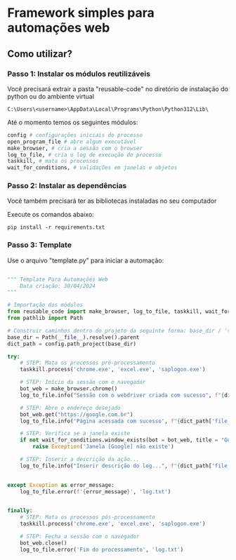 # Framework simples para automações web

## Como utilizar?

### Passo 1: Instalar os módulos reutilizáveis 

Você precisará extrair a pasta "reusable-code" no diretório de instalação do python ou do ambiente virtual
```
C:\Users\<username>\AppData\Local\Programs\Python\Python312\Lib\
```

Até o momento temos os seguintes módulos:

```python
config # configurações iniciais do processo
open_program_file # abre algum executável  
make_browser, # cria a sessão com o browser
log_to_file, # cria o log de execução do processo
taskkill, # mata os processos
wait_for_conditions, # validações em janelas e objetos
```


### Passo 2: Instalar as dependências
Você também precisará ter as bibliotecas instaladas no seu computador  

Execute os comandos abaixo:

```
pip install -r requirements.txt
```

### Passo 3: Template

Use o arquivo "template.py" para iniciar a automação:

```python

""" Template Para Automações Web
    Data criação: 30/04/2024
"""

# Importação dos módulos 
from reusable_code import make_browser, log_to_file, taskkill, wait_for_conditions, config                            
from pathlib import Path

# Construir caminhos dentro do projeto da seguinte forma: base_dir / 'subdir'.
base_dir = Path(__file__).resolve().parent
dict_path = config.path_project(base_dir)

try:
    # STEP: Mata os processos pré-processamento
    taskkill.process('chrome.exe', 'excel.exe', 'saplogon.exe')

    # STEP: Início da sessão com o navegador
    bot_web = make_browser.chrome()
    log_to_file.info("Sessão com o webdriver criada com sucesso", f"{dict_path['file_log']}")

    # STEP: Abre o endereço desejado
    bot_web.get("https://google.com.br")
    log_to_file.info('Página acessada com sucesso', f"{dict_path['file_log']}")

    # STEP: Verifica se a janela existe
    if not wait_for_conditions.window_exists(bot = bot_web, title = "Google"): 
        raise Exception('Janela [Google] não existe')

    # STEP: Inserir a descrição da ação...
    log_to_file.info("Inserir descrição do log...", f"{dict_path['file_log']}")

    
except Exception as error_message:
    log_to_file.error(f'{error_message}', 'log.txt')
    

finally:
    # STEP: Mata os processos pós-processamento
    taskkill.process('chrome.exe', 'excel.exe', 'saplogon.exe')

    # STEP: Fecha a sessão com o navegador
    bot_web.close()
    log_to_file.error('Fim do processamento', 'log.txt')
